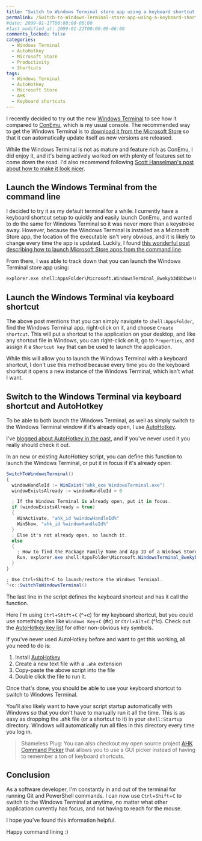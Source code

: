 ```yaml
---
title: "Switch to Windows Terminal store app using a keyboard shortcut and AutoHotkey"
permalink: /Switch-to-Windows-Terminal-store-app-using-a-keyboard-shortcut-and-AutoHotkey/
#date: 2099-01-17T00:00:00-06:00
#last_modified_at: 2099-01-22T00:00:00-06:00
comments_locked: false
categories:
  - Windows Terminal
  - AutoHotkey
  - Microsoft Store
  - Productivity
  - Shortcuts
tags:
  - Windows Terminal
  - AutoHotkey
  - Microsoft Store
  - AHK
  - Keyboard shortcuts
---
```


I recently decided to try out the new [Windows Terminal](https://github.com/microsoft/terminal) to see how it compared to [ConEmu](https://conemu.github.io), which is my usual console.
The recommended way to get the Windows Terminal is to [download it from the Microsoft Store](https://www.microsoft.com/en-us/p/windows-terminal/9n0dx20hk701) so that it can automatically update itself as new versions are released.

While the Windows Terminal is not as mature and feature rich as ConEmu, I did enjoy it, and it's being actively worked on with plenty of features set to come down the road.
I'd also recommend following [Scott Hanselman's post about how to make it look nicer](https://www.hanselman.com/blog/HowToMakeAPrettyPromptInWindowsTerminalWithPowerlineNerdFontsCascadiaCodeWSLAndOhmyposh.aspx).

## Launch the Windows Terminal from the command line

I decided to try it as my default terminal for a while.
I currently have a keyboard shortcut setup to quickly and easily launch ConEmu, and wanted to do the same for Windows Terminal so it was never more than a keystroke away.
However, because the Windows Terminal is installed as a Microsoft Store app, the location of the executable isn't very obvious, and it is likely to change every time the app is updated.
Luckily, I found [this wonderful post describing how to launch Microsoft Store apps from the command line](https://answers.microsoft.com/en-us/windows/forum/windows_10-windows_store/starting-windows-10-store-app-from-the-command/836354c5-b5af-4d6c-b414-80e40ed14675).

From there, I was able to track down that you can launch the Windows Terminal store app using:

```cmd
explorer.exe shell:AppsFolder\Microsoft.WindowsTerminal_8wekyb3d8bbwe!App
```

## Launch the Windows Terminal via keyboard shortcut

The above post mentions that you can simply navigate to `shell:AppsFolder`, find the Windows Terminal app, right-click on it, and choose `Create shortcut`.
This will put a shortcut to the application on your desktop, and like any shortcut file in Windows, you can right-click on it, go to `Properties`, and assign it a `Shortcut key` that can be used to launch the application.

While this will allow you to launch the Windows Terminal with a keyboard shortcut, I don't use this method because every time you do the keyboard shortcut it opens a new instance of the Windows Terminal, which isn't what I want.

## Switch to the Windows Terminal via keyboard shortcut and AutoHotkey

To be able to both launch the Windows Terminal, as well as simply switch to the Windows Terminal window if it's already open, I use [AutoHotkey](https://www.autohotkey.com).

I've [blogged about AutoHotkey in the past](https://blog.danskingdom.com/categories/#autohotkey), and if you've never used it you really should check it out.

In an new or existing AutoHotkey script, you can define this function to launch the Windows Terminal, or put it in focus if it's already open:

```csharp
SwitchToWindowsTerminal()
{
  windowHandleId := WinExist("ahk_exe WindowsTerminal.exe")
  windowExistsAlready := windowHandleId > 0

  ; If the Windows Terminal is already open, put it in focus.
  if (windowExistsAlready = true)
  {
    WinActivate, "ahk_id %windowHandleId%"
    WinShow, "ahk_id %windowHandleId%"
  }
  ; Else it's not already open, so launch it.
  else
  {
    ; How to find the Package Family Name and App ID of a Windows Store app to launch it from the command line: https://answers.microsoft.com/en-us/windows/forum/windows_10-windows_store/starting-windows-10-store-app-from-the-command/836354c5-b5af-4d6c-b414-80e40ed14675
    Run, explorer.exe shell:AppsFolder\Microsoft.WindowsTerminal_8wekyb3d8bbwe!App
  }
}

; Use Ctrl+Shift+C to launch/restore the Windows Terminal.
^+c::SwitchToWindowsTerminal()
```

The last line in the script defines the keyboard shortcut and has it call the function.

Here I'm using `Ctrl`+`Shift`+`C` (^+c) for my keyboard shortcut, but you could use something else like `Windows Key`+`C` (#c) or `Ctrl`+`Alt`+`C` (^!c).
Check out the [AutoHotkey key list](https://www.autohotkey.com/docs/KeyList.htm) for other non-obvious key symbols.

If you've never used AutoHotkey before and want to get this working, all you need to do is:

1. Install [AutoHotkey](https://www.autohotkey.com)
1. Create a new text file with a `.ahk` extension
1. Copy-paste the above script into the file
1. Double click the file to run it.

Once that's done, you should be able to use your keyboard shortcut to switch to Windows Terminal.

You'll also likely want to have your script startup automatically with Windows so that you don't have to manually run it all the time.
This is as easy as dropping the .ahk file (or a shortcut to it) in your `shell:Startup` directory.
Windows will automatically run all files in this directory every time you log in.

> Shameless Plug: You can also checkout my open source project [AHK Command Picker](https://github.com/deadlydog/AHKCommandPicker) that allows you to use a GUI picker instead of having to remember a ton of keyboard shortcuts.

## Conclusion

As a software developer, I'm constantly in and out of the terminal for running Git and PowerShell commands.
I can now use `Ctrl`+`Shift`+`C` to switch to the Windows Terminal at anytime, no matter what other application currently has focus, and not having to reach for the mouse.

I hope you've found this information helpful.

Happy command lining :)
